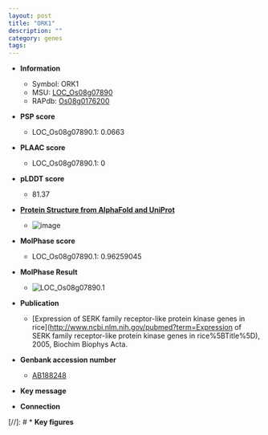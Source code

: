 ```yaml
---
layout: post
title: "ORK1"
description: ""
category: genes
tags: 
---
```


* **Information**  
    + Symbol: ORK1  
    + MSU: [LOC_Os08g07890](http://rice.plantbiology.msu.edu/cgi-bin/ORF_infopage.cgi?orf=LOC_Os08g07890)  
    + RAPdb: [Os08g0176200](http://rapdb.dna.affrc.go.jp/viewer/gbrowse_details/irgsp1?name=Os08g0176200)  

* **PSP score**  
    + LOC_Os08g07890.1: 0.0663 

* **PLAAC score**  
    + LOC_Os08g07890.1: 0 

* **pLDDT score**
    + 81.37

* **[Protein Structure from AlphaFold and UniProt](https://www.uniprot.org/uniprotkb/Q6Z4U4/entry#structure)**
    + ![image](https://ricepsp.github.io/images/Q6/AF-Q6Z4U4-F1.png)

* **MolPhase score**
    + LOC_Os08g07890.1: 0.96259045

* **MolPhase Result**
    + ![LOC_Os08g07890.1](https://304243504.github.io/Pictures/LOC_Os08g/LOC_Os08g07890.1.png)

* **Publication**  
    + [Expression of SERK family receptor-like protein kinase genes in rice](http://www.ncbi.nlm.nih.gov/pubmed?term=Expression of SERK family receptor-like protein kinase genes in rice%5BTitle%5D), 2005, Biochim Biophys Acta.

* **Genbank accession number**  
    + [AB188248](http://www.ncbi.nlm.nih.gov/nuccore/AB188248)

* **Key message**  

* **Connection**  

[//]: # * **Key figures**  


